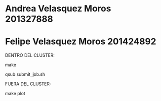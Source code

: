 # Andrea Velasquez Moros 201327888
# Felipe Velasquez Moros 201424892




DENTRO DEL CLUSTER:

  make
  
  qsub submit_job.sh
  
	
FUERA DEL CLUSTER:

  make plot

